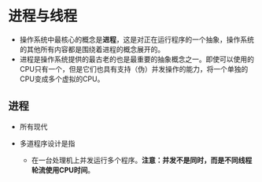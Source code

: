 # 进程与线程
- 操作系统中最核心的概念是**进程**，这是对正在运行程序的一个抽象，操作系统的其他所有内容都是围绕着进程的概念展开的。
- 进程是操作系统提供的最古老的也是最重要的抽象概念之一。即使可以使用的CPU只有一个，但是它们也具有支持（伪）并发操作的能力，将一个单独的CPU变成多个虚拟的CPU。
## 进程
- 所有现代

- 多道程序设计是指
  - 在一台处理机上并发运行多个程序。**注意：并发不是同时，而是不同线程轮流使用CPU时间**。
